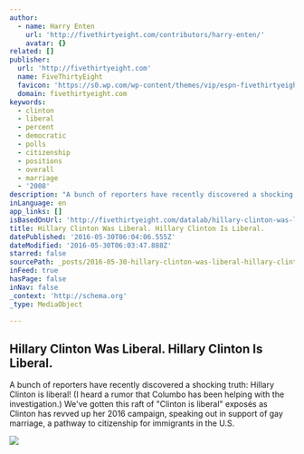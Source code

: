 ```yaml
---
author:
  - name: Harry Enten
    url: 'http://fivethirtyeight.com/contributors/harry-enten/'
    avatar: {}
related: []
publisher:
  url: 'http://fivethirtyeight.com'
  name: FiveThirtyEight
  favicon: 'https://s0.wp.com/wp-content/themes/vip/espn-fivethirtyeight/assets/img/favicon.ico?v=1.0.3'
  domain: fivethirtyeight.com
keywords:
  - clinton
  - liberal
  - percent
  - democratic
  - polls
  - citizenship
  - positions
  - overall
  - marriage
  - '2008'
description: "A bunch of reporters have recently discovered a shocking truth: Hillary Clinton is liberal! (I heard a rumor that Columbo has been helping with the investigation.) We've gotten this raft of \"Clinton is liberal\" exposés as Clinton has revved up her 2016 campaign, speaking out in support of gay marriage, a pathway to citizenship for immigrants in the U.S."
inLanguage: en
app_links: []
isBasedOnUrl: 'http://fivethirtyeight.com/datalab/hillary-clinton-was-liberal-hillary-clinton-is-liberal/'
title: Hillary Clinton Was Liberal. Hillary Clinton Is Liberal.
datePublished: '2016-05-30T06:04:06.555Z'
dateModified: '2016-05-30T06:03:47.888Z'
starred: false
sourcePath: _posts/2016-05-30-hillary-clinton-was-liberal-hillary-clinton-is-liberal.md
inFeed: true
hasPage: false
inNav: false
_context: 'http://schema.org'
_type: MediaObject

---
```

<article style=""><h1>Hillary Clinton Was Liberal. Hillary Clinton Is Liberal.</h1><p>A bunch of reporters have recently discovered a shocking truth: Hillary Clinton is liberal! (I heard a rumor that Columbo has been helping with the investigation.) We've gotten this raft of "Clinton is liberal" exposés as Clinton has revved up her 2016 campaign, speaking out in support of gay marriage, a pathway to citizenship for immigrants in the U.S.</p><img src="https://espnfivethirtyeight.files.wordpress.com/2015/05/85357740.jpg?w=1200" /></article>